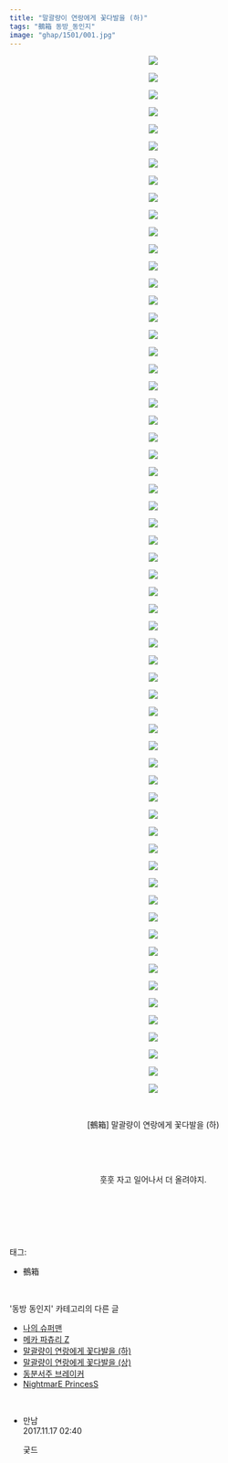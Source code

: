 ```yaml
---
title: "말괄량이 연랑에게 꽃다발을 (하)"
tags: "鵺箱 동방_동인지"
image: "ghap/1501/001.jpg"
---
```

<div class="article">
<p style="text-align: center; clear: none; float: none;"><img src="{{ site.nasurl }}/ghap/1501/001.jpg"/></p>
<p style="text-align: center; clear: none; float: none;"><img src="{{ site.nasurl }}/ghap/1501/002.jpg"/></p>
<p style="text-align: center; clear: none; float: none;"><img src="{{ site.nasurl }}/ghap/1501/003.jpg"/></p>
<p style="text-align: center; clear: none; float: none;"><img src="{{ site.nasurl }}/ghap/1501/004.jpg"/></p>
<p style="text-align: center; clear: none; float: none;"><img src="{{ site.nasurl }}/ghap/1501/005.jpg"/></p>
<p style="text-align: center; clear: none; float: none;"><img src="{{ site.nasurl }}/ghap/1501/006.jpg"/></p>
<p style="text-align: center; clear: none; float: none;"><img src="{{ site.nasurl }}/ghap/1501/007.jpg"/></p>
<p style="text-align: center; clear: none; float: none;"><img src="{{ site.nasurl }}/ghap/1501/008.jpg"/></p>
<p style="text-align: center; clear: none; float: none;"><img src="{{ site.nasurl }}/ghap/1501/009.jpg"/></p>
<p style="text-align: center; clear: none; float: none;"><img src="{{ site.nasurl }}/ghap/1501/010.jpg"/></p>
<p style="text-align: center; clear: none; float: none;"><img src="{{ site.nasurl }}/ghap/1501/011.jpg"/></p>
<p style="text-align: center; clear: none; float: none;"><img src="{{ site.nasurl }}/ghap/1501/012.jpg"/></p>
<p style="text-align: center; clear: none; float: none;"><img src="{{ site.nasurl }}/ghap/1501/013.jpg"/></p>
<p style="text-align: center; clear: none; float: none;"><img src="{{ site.nasurl }}/ghap/1501/014.jpg"/></p>
<p style="text-align: center; clear: none; float: none;"><img src="{{ site.nasurl }}/ghap/1501/015.jpg"/></p>
<p style="text-align: center; clear: none; float: none;"><img src="{{ site.nasurl }}/ghap/1501/016.jpg"/></p>
<p style="text-align: center; clear: none; float: none;"><img src="{{ site.nasurl }}/ghap/1501/017.jpg"/></p>
<p style="text-align: center; clear: none; float: none;"><img src="{{ site.nasurl }}/ghap/1501/018.jpg"/></p>
<p style="text-align: center; clear: none; float: none;"><img src="{{ site.nasurl }}/ghap/1501/019.jpg"/></p>
<p style="text-align: center; clear: none; float: none;"><img src="{{ site.nasurl }}/ghap/1501/020.jpg"/></p>
<p style="text-align: center; clear: none; float: none;"><img src="{{ site.nasurl }}/ghap/1501/021.jpg"/></p>
<p style="text-align: center; clear: none; float: none;"><img src="{{ site.nasurl }}/ghap/1501/022.jpg"/></p>
<p style="text-align: center; clear: none; float: none;"><img src="{{ site.nasurl }}/ghap/1501/023.jpg"/></p>
<p style="text-align: center; clear: none; float: none;"><img src="{{ site.nasurl }}/ghap/1501/024.jpg"/></p>
<p style="text-align: center; clear: none; float: none;"><img src="{{ site.nasurl }}/ghap/1501/025.jpg"/></p>
<p style="text-align: center; clear: none; float: none;"><img src="{{ site.nasurl }}/ghap/1501/026.jpg"/></p>
<p style="text-align: center; clear: none; float: none;"><img src="{{ site.nasurl }}/ghap/1501/027.jpg"/></p>
<p style="text-align: center; clear: none; float: none;"><img src="{{ site.nasurl }}/ghap/1501/028.jpg"/></p>
<p style="text-align: center; clear: none; float: none;"><img src="{{ site.nasurl }}/ghap/1501/029.jpg"/></p>
<p style="text-align: center; clear: none; float: none;"><img src="{{ site.nasurl }}/ghap/1501/030.jpg"/></p>
<p style="text-align: center; clear: none; float: none;"><img src="{{ site.nasurl }}/ghap/1501/031.jpg"/></p>
<p style="text-align: center; clear: none; float: none;"><img src="{{ site.nasurl }}/ghap/1501/032.jpg"/></p>
<p style="text-align: center; clear: none; float: none;"><img src="{{ site.nasurl }}/ghap/1501/033.jpg"/></p>
<p style="text-align: center; clear: none; float: none;"><img src="{{ site.nasurl }}/ghap/1501/034.jpg"/></p>
<p style="text-align: center; clear: none; float: none;"><img src="{{ site.nasurl }}/ghap/1501/035.jpg"/></p>
<p style="text-align: center; clear: none; float: none;"><img src="{{ site.nasurl }}/ghap/1501/036.jpg"/></p>
<p style="text-align: center; clear: none; float: none;"><img src="{{ site.nasurl }}/ghap/1501/037.jpg"/></p>
<p style="text-align: center; clear: none; float: none;"><img src="{{ site.nasurl }}/ghap/1501/038.jpg"/></p>
<p style="text-align: center; clear: none; float: none;"><img src="{{ site.nasurl }}/ghap/1501/039.jpg"/></p>
<p style="text-align: center; clear: none; float: none;"><img src="{{ site.nasurl }}/ghap/1501/040.jpg"/></p>
<p style="text-align: center; clear: none; float: none;"><img src="{{ site.nasurl }}/ghap/1501/041.jpg"/></p>
<p style="text-align: center; clear: none; float: none;"><img src="{{ site.nasurl }}/ghap/1501/042.jpg"/></p>
<p style="text-align: center; clear: none; float: none;"><img src="{{ site.nasurl }}/ghap/1501/043.jpg"/></p>
<p style="text-align: center; clear: none; float: none;"><img src="{{ site.nasurl }}/ghap/1501/044.jpg"/></p>
<p style="text-align: center; clear: none; float: none;"><img src="{{ site.nasurl }}/ghap/1501/045.jpg"/></p>
<p style="text-align: center; clear: none; float: none;"><img src="{{ site.nasurl }}/ghap/1501/046.jpg"/></p>
<p style="text-align: center; clear: none; float: none;"><img src="{{ site.nasurl }}/ghap/1501/047.jpg"/></p>
<p style="text-align: center; clear: none; float: none;"><img src="{{ site.nasurl }}/ghap/1501/048.jpg"/></p>
<p style="text-align: center; clear: none; float: none;"><img src="{{ site.nasurl }}/ghap/1501/049.jpg"/></p>
<p style="text-align: center; clear: none; float: none;"><img src="{{ site.nasurl }}/ghap/1501/050.jpg"/></p>
<p style="text-align: center; clear: none; float: none;"><img src="{{ site.nasurl }}/ghap/1501/051.jpg"/></p>
<p style="text-align: center; clear: none; float: none;"><img src="{{ site.nasurl }}/ghap/1501/052.jpg"/></p>
<p style="text-align: center; clear: none; float: none;"><img src="{{ site.nasurl }}/ghap/1501/053.jpg"/></p>
<p style="text-align: center; clear: none; float: none;"><img src="{{ site.nasurl }}/ghap/1501/054.jpg"/></p>
<p style="text-align: center; clear: none; float: none;"><img src="{{ site.nasurl }}/ghap/1501/055.jpg"/></p>
<p style="text-align: center; clear: none; float: none;"><img src="{{ site.nasurl }}/ghap/1501/056.jpg"/></p>
<p style="text-align: center; clear: none; float: none;"><img src="{{ site.nasurl }}/ghap/1501/057.jpg"/></p>
<p style="text-align: center; clear: none; float: none;"><img src="{{ site.nasurl }}/ghap/1501/058.jpg"/></p>
<p style="text-align: center; clear: none; float: none;"><img src="{{ site.nasurl }}/ghap/1501/059.jpg"/></p>
<p style="text-align: center; clear: none; float: none;"><img src="{{ site.nasurl }}/ghap/1501/060.jpg"/></p>
<p style="text-align: center; clear: none; float: none;"><img src="{{ site.nasurl }}/ghap/1501/061.jpg"/></p>
<p style="text-align: center; clear: none; float: none;"><br/></p>
<p style="text-align: center; clear: none; float: none;">[鵺箱] 말괄량이 연랑에게 꽃다발을 (하)</p>
<p style="text-align: center; clear: none; float: none;"><br/></p>
<p style="text-align: center; clear: none; float: none;"><br/></p>
<p style="text-align: center; clear: none; float: none;">훗훗 자고 일어나서 더 올려야지.</p>
<p style="text-align: center; clear: none; float: none;"><br/></p>
<p><br/></p>
</div><br/>
<div class="tagTrail">
<p>태그: </p>
<ul>
<li>鵺箱</li>
</ul>
</div><br/>
<div class="another">
<p>'동방 동인지' 카테고리의 다른 글</p>
<ul>
<li><a href="/2016-08-11-ghap_1503">나의 슈퍼맨</a></li>
<li><a href="/2016-08-11-ghap_1502">메카 파츄리 Z</a></li>
<li><a href="/2016-08-11-ghap_1501">말괄량이 연랑에게 꽃다발을 (하)</a></li>
<li><a href="/2016-08-11-ghap_1500">말괄량이 연랑에게 꽃다발을 (상)</a></li>
<li><a href="/2016-08-11-ghap_1498">동분서주 브레이커</a></li>
<li><a href="/2016-08-11-ghap_1497">NightmarE PrincesS</a></li>
</ul>
</div><br/>
<div class="cb_module cb_fluid">
<div class="cb_wrt cb_profile">
<div class="comment">
<ul>
<li class="cb_thumb_off" id="comment15131061">
<div class="cb_comment_area">
<div class="cb_info_area">
<div class="cb_section">
<span class="cb_nick_name">만남</span>
</div>
<div class="cb_section">
<span class="cb_date">2017.11.17 02:40 </span>
</div>
</div>
<div class="cb_dsc_comment">
<p class="cb_dsc">
											궂드
										</p>
</div>
</div></li>
</ul>
</div>
</div><!-- commentList close -->
</div><br/>
